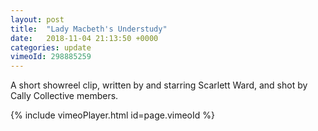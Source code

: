 ```yaml
---
layout: post
title:  "Lady Macbeth's Understudy"
date:   2018-11-04 21:13:50 +0000
categories: update
vimeoId: 298885259
---
```


A short showreel clip, written by and starring Scarlett Ward, and shot by Cally Collective members.

{% include vimeoPlayer.html id=page.vimeoId %}